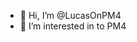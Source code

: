 - 👋 Hi, I’m @LucasOnPM4
- 👀 I’m interested in to PM4

<!---
LucasOnPM4/LucasOnPM4 is a ✨ special ✨ repository because its `README.md` (this file) appears on your GitHub profile.
You can click the Preview link to take a look at your changes.
--->
